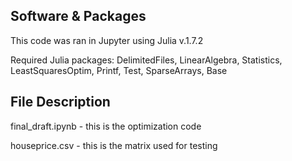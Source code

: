 ## Software & Packages
This code was ran in Jupyter using Julia v.1.7.2

Required Julia packages: DelimitedFiles, LinearAlgebra, Statistics, LeastSquaresOptim, Printf, Test, SparseArrays, Base



## File Description
final_draft.ipynb - this is the optimization code 

houseprice.csv - this is the matrix used for testing 
